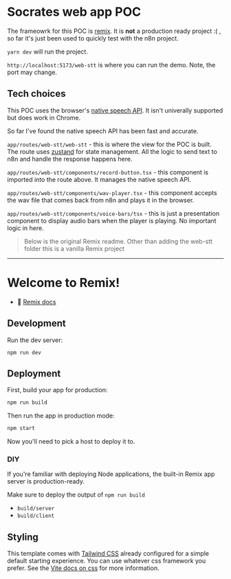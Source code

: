 # Socrates web app POC

The frameowrk for this POC is [remix](https://remix.run/docs). It is **not** a production ready project :( , so far it's just been used to quickly test with the n8n project.

`yarn dev` will run the project.

`http://localhost:5173/web-stt` is where you can run the demo. Note, the port may change.

## Tech choices

This POC uses the browser's [native speech API](https://developer.mozilla.org/en-US/docs/Web/API/SpeechRecognition). It isn't univerally supported but does work in Chrome.

So far I've found the native speech API has been fast and accurate.

`app/routes/web-stt/web-stt` - this is where the view for the POC is built. The route uses [zustand](https://zustand.docs.pmnd.rs/getting-started/introduction) for state management. All the logic to send text to n8n and handle the response happens here.

`app/routes/web-stt/components/record-button.tsx` - this component is imported into the route above. It manages the native speech API.

`app/routes/web-stt/components/wav-player.tsx` - this component accepts the wav file that comes back from n8n and plays it in the browser.

`app/routes/web-stt/components/voice-bars/tsx` - this is just a presentation component to display audio bars when the player is playing. No important logic in here.

> Below is the original Remix readme. Other than adding the web-stt folder this is a vanilla Remix project

---

# Welcome to Remix!

- 📖 [Remix docs](https://remix.run/docs)

## Development

Run the dev server:

```shellscript
npm run dev
```

## Deployment

First, build your app for production:

```sh
npm run build
```

Then run the app in production mode:

```sh
npm start
```

Now you'll need to pick a host to deploy it to.

### DIY

If you're familiar with deploying Node applications, the built-in Remix app server is production-ready.

Make sure to deploy the output of `npm run build`

- `build/server`
- `build/client`

## Styling

This template comes with [Tailwind CSS](https://tailwindcss.com/) already configured for a simple default starting experience. You can use whatever css framework you prefer. See the [Vite docs on css](https://vitejs.dev/guide/features.html#css) for more information.
